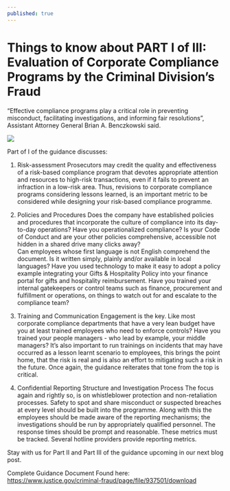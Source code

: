 ```yaml
---
published: true
---
```

# Things to know about PART I of III: Evaluation of Corporate Compliance Programs by the Criminal Division’s Fraud 

“Effective compliance programs play a critical role in preventing misconduct, facilitating investigations, and informing fair resolutions”, Assistant Attorney General Brian A. Benczkowski said. 

![](https://readycomply.com/assets/images/image04.jpg?v78838073127551)

Part of I of the guidance discusses:

1. Risk-assessment
Prosecutors may credit the quality and effectiveness of a risk-based compliance program that devotes appropriate attention and resources to high-risk transactions, even if it fails to prevent an infraction in a low-risk area. 
Thus, revisions to corporate compliance programs considering lessons learned, is an important metric to be considered while designing your risk-based compliance programme.

2. Policies and Procedures
Does the company have established policies and procedures that incorporate the culture of compliance into its day-to-day operations? Have you operationalized compliance?
Is your Code of Conduct and are your other policies comprehensive, accessible not hidden in a shared drive many clicks away?  
Can employees whose first language is not English comprehend the document. Is it written simply, plainly and/or available in local languages?
Have you used technology to make it easy to adopt a policy example integrating your Gifts & Hospitality Policy into your finance portal for gifts and hospitality reimbursement. 
Have you trained your internal gatekeepers or control teams such as finance, procurement and fulfillment or operations, on things to watch out for and escalate to the compliance team? 

3. Training and Communication
Engagement is the key. Like most corporate compliance departments that have a very lean budget have you at least trained employees who need to enforce controls?
Have you trained your people managers - who lead by example, your middle managers? It’s also important to run trainings on incidents that may have occurred as a lesson learnt scenario to employees, this brings the point home, that the risk is real and is also an effort to mitigating such a risk in the future. 
Once again, the guidance reiterates that tone from the top is critical.

4. Confidential Reporting Structure and Investigation Process
The focus again and rightly so, is on whistleblower protection and non-retaliation processes. Safety to spot and share misconduct or suspected breaches at every level should be built into the programme. Along with this the employees should be made aware of the reporting mechanisms; the investigations should be run by appropriately qualified personnel. The response times should be prompt and reasonable. These metrics must be tracked. Several hotline providers provide reporting metrics.

Stay with us for Part II and Part III of the guidance upcoming in our next blog post.

Complete Guidance Document Found here: https://www.justice.gov/criminal-fraud/page/file/937501/download
